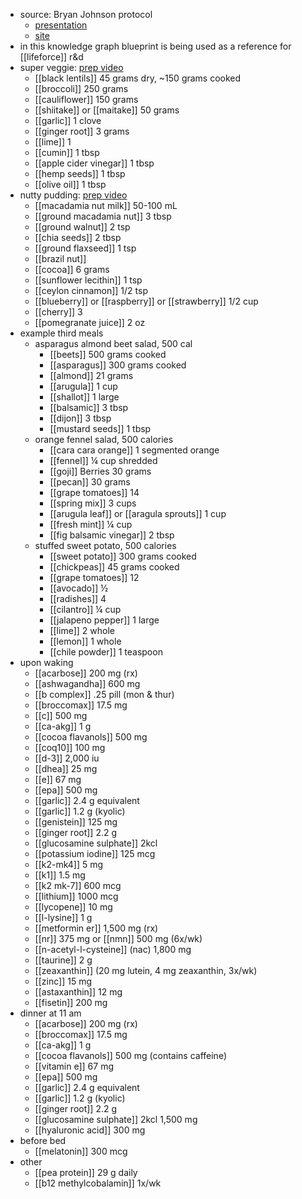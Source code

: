 - source: Bryan Johnson protocol
	- [presentation](https://drive.google.com/drive/folders/1s6fTvQY1NnhrApZeVQxRkact8Q7Wj-d6)
	- [site](https://protocol.bryanjohnson.com/)
- in this knowledge graph blueprint is being used as a reference for [[lifeforce]] r&d
- super veggie: [prep video](https://www.youtube.com/watch?v=wHx51zMqmcg)
	- [[black lentils]] 45 grams dry, ~150 grams cooked
	- [[broccoli]] 250 grams
	- [[cauliflower]] 150 grams
	- [[shiitake]] or [[maitake]] 50 grams
	- [[garlic]] 1 clove
	- [[ginger root]] 3 grams
	- [[lime]] 1
	- [[cumin]] 1 tbsp
	- [[apple cider vinegar]] 1 tbsp
	- [[hemp seeds]] 1 tbsp
	- [[olive oil]] 1 tbsp
- nutty pudding: [prep video](https://www.youtube.com/watch?v=8eb_41ZpyOQ)
	- [[macadamia nut milk]] 50-100 mL
	- [[ground macadamia nut]] 3 tbsp
	- [[ground walnut]] 2 tsp
	- [[chia seeds]] 2 tbsp
	- [[ground flaxseed]] 1 tsp
	- [[brazil nut]]
	- [[cocoa]] 6 grams
	- [[sunflower lecithin]] 1 tsp
	- [[ceylon cinnamon]] 1/2 tsp
	- [[blueberry]] or [[raspberry]] or [[strawberry]] 1/2 cup
	- [[cherry]] 3
	- [[pomegranate juice]] 2 oz
- example third meals
	- asparagus almond beet salad, 500 cal
		- [[beets]] 500 grams cooked
		- [[asparagus]] 300 grams cooked
		- [[almond]] 21 grams
		- [[arugula]] 1 cup
		- [[shallot]] 1 large
		- [[balsamic]] 3 tbsp
		- [[dijon]] 3 tbsp
		- [[mustard seeds]] 1 tbsp
	- orange fennel salad, 500 calories
		- [[cara cara orange]] 1 segmented orange
		- [[fennel]] ¼ cup shredded
		- [[goji]] Berries 30 grams
		- [[pecan]] 30 grams
		- [[grape tomatoes]] 14
		- [[spring mix]] 3 cups
		- [[arugula leaf]] or [[aragula sprouts]] 1 cup
		- [[fresh mint]] ¼ cup
		- [[fig balsamic vinegar]] 2 tbsp
	- stuffed sweet potato, 500 calories
		- [[sweet potato]] 300 grams cooked
		- [[chickpeas]] 45 grams cooked
		- [[grape tomatoes]] 12
		- [[avocado]] ½
		- [[radishes]] 4
		- [[cilantro]] ¼ cup
		- [[jalapeno pepper]] 1 large
		- [[lime]] 2 whole
		- [[lemon]] 1 whole
		- [[chile powder]] 1 teaspoon
- upon waking
	- [[acarbose]] 200 mg (rx)
	- [[ashwagandha]] 600 mg
	- [[b complex]] .25 pill (mon & thur)
	- [[broccomax]] 17.5 mg
	- [[c]] 500 mg
	- [[ca-akg]] 1 g
	- [[cocoa flavanols]] 500 mg
	- [[coq10]] 100 mg
	- [[d-3]] 2,000 iu
	- [[dhea]] 25 mg
	- [[e]] 67 mg
	- [[epa]] 500 mg
	- [[garlic]] 2.4 g equivalent
	- [[garlic]] 1.2 g (kyolic)
	- [[genistein]] 125 mg
	- [[ginger root]] 2.2 g
	- [[glucosamine sulphate]] 2kcl
	- [[potassium iodine]] 125 mcg
	- [[k2-mk4]] 5 mg
	- [[k1]] 1.5 mg
	- [[k2 mk-7]] 600 mcg
	- [[lithium]] 1000 mcg
	- [[lycopene]] 10 mg
	- [[l-lysine]] 1 g
	- [[metformin er]] 1,500 mg (rx)
	- [[nr]] 375 mg or [[nmn]] 500 mg (6x/wk)
	- [[n-acetyl-l-cysteine]] (nac) 1,800 mg
	- [[taurine]] 2 g
	- [[zeaxanthin]] (20 mg lutein, 4 mg zeaxanthin, 3x/wk)
	- [[zinc]] 15 mg
	- [[astaxanthin]] 12 mg
	- [[fisetin]] 200 mg
- dinner at 11 am
	- [[acarbose]] 200 mg (rx)
	- [[broccomax]] 17.5 mg
	- [[ca-akg]] 1 g
	- [[cocoa flavanols]] 500 mg (contains caffeine)
	- [[vitamin e]] 67 mg
	- [[epa]] 500 mg
	- [[garlic]] 2.4 g equivalent
	- [[garlic]] 1.2 g (kyolic)
	- [[ginger root]] 2.2 g
	- [[glucosamine sulphate]] 2kcl 1,500 mg
	- [[hyaluronic acid]] 300 mg
- before bed
	- [[melatonin]] 300 mcg
- other
	- [[pea protein]] 29 g daily
	- [[b12 methylcobalamin]] 1x/wk